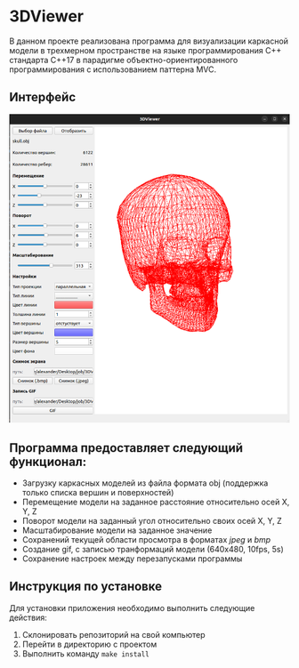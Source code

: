 # 3DViewer

В данном проекте реализована программа для визуализации каркасной модели в трехмерном пространстве на языке программирования С++ стандарта C++17 в парадигме объектно-ориентированного программирования с использованием паттерна MVC.

## Интерфейс
![interface](/docs/images/ui.png)

## Программа предоставляет следующий функционал:
- Загрузку каркасных моделей из файла формата obj (поддержка только списка вершин и поверхностей)
- Перемещение модели на заданное расстояние относительно осей X, Y, Z
- Поворот модели на заданный угол относительно своих осей X, Y, Z
- Масштабирование модели на заданное значение
- Сохранений текущей области просмотра в форматах _jpeg_ и _bmp_
- Создание gif, с записью транформаций модели (640x480, 10fps, 5s) 
- Сохранение настроек между перезапусками программы

## Инструкция по установке
Для установки приложения необходимо выполнить следующие действия:

1. Склонировать репозиторий на свой компьютер
2. Перейти в директорию с проектом
3. Выполнить команду `make install`
